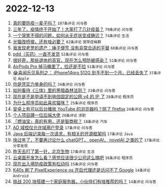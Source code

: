 # 2022-12-13

1. [真的要防疫一辈子吗？](https://www.v2ex.com/t/902105) `107条评论` `问与答`
1. [三年了，疫情终于开始了！大家打了几针疫苗？](https://www.v2ex.com/t/902125) `79条评论` `问与答`
1. [一个哭笑不得的问题，如何从无症状变成确诊？](https://www.v2ex.com/t/902098) `74条评论` `生活`
1. [光猫改桥接，还有啥必要？](https://www.v2ex.com/t/902139) `62条评论` `宽带症候群`
1. [我发现老罗的遗产：锤子便签 没有非常合适的平替](https://www.v2ex.com/t/902111) `60条评论` `问与答`
1. [pdd（买药）一直不发货](https://www.v2ex.com/t/902138) `52条评论` `问与答`
1. [很好奇，那些退休的高官，现在怎么预防被感染？](https://www.v2ex.com/t/902109) `51条评论` `问与答`
1. [AirPods Pro 掉马桶里了，捡还是不捡](https://www.v2ex.com/t/902127) `51条评论` `问与答`
1. [😂喜闻乐见系列之： iPhone14pro 512G 到手不到一个月，已经丢失了](https://www.v2ex.com/t/902226) `37条评论` `Apple`
1. [你是凭实力单身的吗？](https://www.v2ex.com/t/902205) `34条评论` `问与答`
1. [如何看待《三体》里的黑暗森林法则？](https://www.v2ex.com/t/902223) `33条评论` `问与答`
1. [现在是不是申请不到电信固定的公网 v4 的 IP 了](https://www.v2ex.com/t/902133) `28条评论` `程序员`
1. [为什么程序员如此喜欢猫咪？](https://www.v2ex.com/t/902270) `25条评论` `程序员`
1. [安卓上有可以后台播放 YouTube 的浏览器吗？除了 firefox](https://www.v2ex.com/t/902103) `24条评论` `问与答`
1. [个人项目蹲一位后端大佬](https://www.v2ex.com/t/902221) `20条评论` `求职`
1. [「燃油宝」真的有用，还是智商税？](https://www.v2ex.com/t/902251) `18条评论` `汽车`
1. [AD 域控仅允许域用户登录](https://www.v2ex.com/t/902208) `17条评论` `问与答`
1. [Java 后端记录每一次请求，有相关的开源框架吗](https://www.v2ex.com/t/902151) `17条评论` `Java`
1. [快过年了，不要再讨论什么 chatGPT， openAI， novelAI 之类的了](https://www.v2ex.com/t/902143) `17条评论` `分享发现`
1. [昨天去打了第一针，北京生物](https://www.v2ex.com/t/902094) `17条评论` `生活`
1. [云桌面开发怎么看？感觉应该很少公司这么搞吧](https://www.v2ex.com/t/902160) `16条评论` `程序员`
1. [现在出入境防疫政策有松动吗](https://www.v2ex.com/t/902095) `15条评论` `问与答`
1. [K40s 刷了 PixelExperience os 开启代理还是访问不了 Google](https://www.v2ex.com/t/902259) `14条评论` `Android`
1. [挑战 200 块搭建一个家庭服务器，小伙伴们有啥推荐的吗？](https://www.v2ex.com/t/902222) `14条评论` `问与答`
